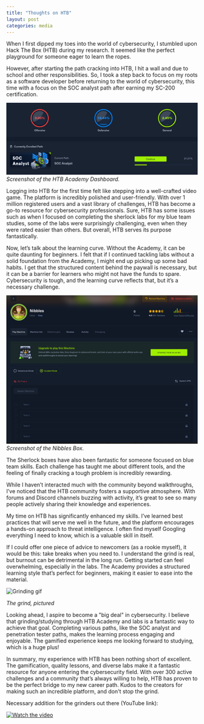 ```yaml
---
title: "Thoughts on HTB"
layout: post
categories: media
---
```


When I first dipped my toes into the world of cybersecurity, I stumbled upon Hack The Box (HTB) during my research. It seemed like the perfect playground for someone eager to learn the ropes.
<!--more-->
However, after starting the path cracking into HTB, I hit a wall and due to school and other responsibilities. So, I took a step back to focus on my roots as a software developer before returning to the world of cybersecurity, this time with a focus on the SOC analyst path after earning my SC-200 certification.

![Screenshot of HTB Academy Dashboard](../assets/images/Thoughts_on_HTB/1_academy_page.png)
*Screenshot of the HTB Academy Dashboard.*

Logging into HTB for the first time felt like stepping into a well-crafted video game. The platform is incredibly polished and user-friendly. With over 1 million registered users and a vast library of challenges, HTB has become a go-to resource for cybersecurity professionals. Sure, HTB has some issues such as when I focused on completing the sherlock labs for my blue team studies, some of the labs were surprisingly challenging, even when they were rated easier than others. But overall, HTB serves its purpose fantastically.

Now, let’s talk about the learning curve. Without the Academy, it can be quite daunting for beginners. I felt that if I continued tackling labs without a solid foundation from the Academy, I might end up picking up some bad habits. I get that the structured content behind the paywall is necessary, but it can be a barrier for learners who might not have the funds to spare. Cybersecurity is tough, and the learning curve reflects that, but it’s a necessary challenge.

![Screenshot of Nibbles Box](../assets/images/Thoughts_on_HTB/2_nibbles.png)
*Screenshot of the Nibbles Box.*

The Sherlock boxes have also been fantastic for someone focused on blue team skills. Each challenge has taught me about different tools, and the feeling of finally cracking a tough problem is incredibly rewarding.

While I haven’t interacted much with the community beyond walkthroughs, I’ve noticed that the HTB community fosters a supportive atmosphere. With forums and Discord channels buzzing with activity, it’s great to see so many people actively sharing their knowledge and experiences.

My time on HTB has significantly enhanced my skills. I’ve learned best practices that will serve me well in the future, and the platform encourages a hands-on approach to threat intelligence. I often find myself Googling everything I need to know, which is a valuable skill in itself.

If I could offer one piece of advice to newcomers (as a rookie myself), it would be this: take breaks when you need to. I understand the grind is real, but burnout can be detrimental in the long run. Getting started can feel overwhelming, especially in the labs. The Academy provides a structured learning style that’s perfect for beginners, making it easier to ease into the material.

<img src="https://media2.giphy.com/media/v1.Y2lkPTc5MGI3NjExZzV1bng2aTk3Y2I0NGZ0bDZoNDQ4c2dzaWc4ZndjcGtmZDRvNjlneiZlcD12MV9pbnRlcm5hbF9naWZfYnlfaWQmY3Q9Zw/CDDsXPv8mO2Na/giphy.gif" alt="Grinding gif" width="350" height=auto>

*The grind, pictured*

Looking ahead, I aspire to become a "big deal" in cybersecurity. I believe that grinding/studying through HTB Academy and labs is a fantastic way to achieve that goal. Completing various paths, like the SOC analyst and penetration tester paths, makes the learning process engaging and enjoyable. The gamified experience keeps me looking forward to studying, which is a huge plus!

In summary, my experience with HTB has been nothing short of excellent. The gamification, quality lessons, and diverse labs make it a fantastic resource for anyone entering the cybersecurity field. With over 300 active challenges and a community that’s always willing to help, HTB has proven to be the perfect bridge to my new career path. Kudos to the creators for making such an incredible platform, and don't stop the grind.

Necessary addition for the grinders out there (YouTube link):

<a href="https://www.youtube.com/watch?v=QWhGHxrK9w8" target="_blank">
  <img src="https://img.youtube.com/vi/QWhGHxrK9w8/0.jpg" alt="Watch the video">
</a>